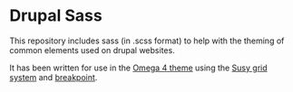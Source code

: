 Drupal Sass
===========

This repository includes sass (in .scss format) to help with the theming of common elements used on drupal websites.

It has been written for use in the <a href="https://drupal.org/project/omega">Omega 4 theme</a> using the <a href="http://susy.oddbird.net/">Susy grid system</a> and <a href="http://breakpoint-sass.com/">breakpoint</a>.
